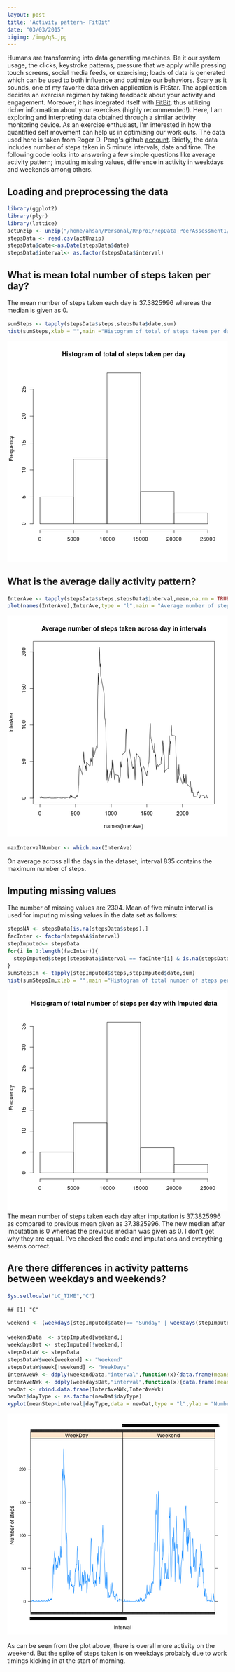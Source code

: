 ```yaml
---
layout: post
title: 'Activity pattern- FitBit'
date: "03/03/2015"
bigimg: /img/qS.jpg
---
```


Humans are transforming into data generating machines. Be it our system usage, the clicks, keystroke patterns, pressure that we apply while pressing touch screens, social media feeds, or exercising; loads of data is generated which can be used to both influence and optimize our behaviors. Scary as it sounds, one of my favorite data driven application is FitStar. The application decides an exercise regimen by taking feedback about your activity and engagement. Moreover, it has integrated itself with [FitBit](https://www.fitbit.com/fitstar), thus utilizing richer information about your exercises (highly recommended!). 
Here, I am exploring and interpreting data obtained through a similar activity monitoring device. As an exercise enthusiast, I'm interested in how the quantified self movement can help us in optimizing our work outs. 
The data used here is taken from Roger D. Peng's github [account](https://github.com/rdpeng/RepData_PeerAssessment1). 
Briefly, the data includes number of steps taken in 5 minute intervals, date and time. The following code looks into answering a few simple questions like average activity pattern; imputing missing values, difference in activity in weekdays and weekends among others.

## Loading and preprocessing the data

```r
library(ggplot2)
library(plyr)
library(lattice)
actUnzip <- unzip("/home/ahsan/Personal/RRpro1/RepData_PeerAssessment1/activity.zip")
stepsData <- read.csv(actUnzip)
stepsData$date<-as.Date(stepsData$date)
stepsData$interval<- as.factor(stepsData$interval)
```


## What is mean total number of steps taken per day?
The mean number of steps taken each day is 37.3825996 whereas the median is given as 0.

```r
sumSteps <- tapply(stepsData$steps,stepsData$date,sum)
hist(sumSteps,xlab = "",main ="Histogram of total of steps taken per day")
```

![plot of chunk unnamed-chunk-2](/figure/source/activity/unnamed-chunk-2-1.png)


## What is the average daily activity pattern?

```r
InterAve <- tapply(stepsData$steps,stepsData$interval,mean,na.rm = TRUE)
plot(names(InterAve),InterAve,type = "l",main = "Average number of steps taken across day in intervals")
```

![plot of chunk unnamed-chunk-3](/figure/source/activity/unnamed-chunk-3-1.png)

```r
maxIntervalNumber <- which.max(InterAve)
```
On average across all the days in the dataset, interval 835 contains the maximum number of steps.

## Imputing missing values
The number of missing values are 2304. Mean of five minute interval is used for imputing missing values in the data set as follows:

```r
stepsNA <- stepsData[is.na(stepsData$steps),]
facInter <- factor(stepsNA$interval)
stepImputed<- stepsData
for(i in 1:length(facInter)){
  stepImputed$steps[stepsData$interval == facInter[i] & is.na(stepsData$steps)] <- InterAve[[facInter[i]]]
}
sumStepsIm <- tapply(stepImputed$steps,stepImputed$date,sum)
hist(sumStepsIm,xlab = "",main ="Histogram of total number of steps per day with imputed data")
```

![plot of chunk unnamed-chunk-4](/figure/source/activity/unnamed-chunk-4-1.png)
The mean number of steps taken each day after imputation is 37.3825996 as compared to previous mean given as 37.3825996. The new median after imputation is  0 whereas the previous median was given as 0. I don't get why they are equal. I've checked the code and imputations and everything seems correct. 

## Are there differences in activity patterns between weekdays and weekends?

```r
Sys.setlocale("LC_TIME","C")
```

```
## [1] "C"
```

```r
weekend <- (weekdays(stepImputed$date)== "Sunday" | weekdays(stepImputed$date)== "Saturday")

weekendData  <- stepImputed[weekend,]
weekdaysDat <- stepImputed[!weekend,]
stepsDataW <- stepsData
stepsDataW$week[weekend] <- "Weekend" 
stepsDataW$week[!weekend] <- "WeekDays" 
InterAveWk <- ddply(weekendData,"interval",function(x){data.frame(meanStep = mean(x$steps),dayType = "Weekend")})
InterAveNWk <- ddply(weekdaysDat,"interval",function(x){data.frame(meanStep = mean(x$steps),dayType = "WeekDay")})
newDat <- rbind.data.frame(InterAveNWk,InterAveWk)
newDat$dayType <- as.factor(newDat$dayType)
xyplot(meanStep~interval|dayType,data = newDat,type = "l",ylab = "Number of steps")
```

![plot of chunk unnamed-chunk-5](/figure/source/activity/unnamed-chunk-5-1.png)

As can be seen from the plot above, there is overall more activity on the weekend. But the spike of steps taken is on weekdays probably due to work timings kicking in at the start of morning.
